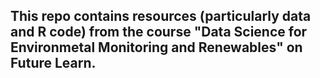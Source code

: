 ## This repo contains resources (particularly data and R code) from the course "Data Science for Environmetal Monitoring and Renewables" on Future Learn.

